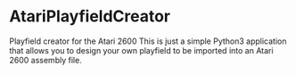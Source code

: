 # AtariPlayfieldCreator
Playfield creator for the Atari 2600
This is just a simple Python3 application that allows you to design your own playfield to be imported into an Atari 2600 assembly file.
